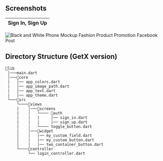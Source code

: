 ## Screenshots 

 | Sign In, Sign Up  |  
:------------------:|
![Black and White Phone Mockup Fashion Product Promotion Facebook Post](https://github.com/user-attachments/assets/3c19b427-0582-4884-91a9-619872073f01)


## Directory Structure (GetX version)
```
📂lib
 │───main.dart  
 │───📂core  
 |   │── app_colors.dart
 |   │── app_image_path.dart
 |   │── app_text.dart
 |   │── app_theme.dart
 └───📂src
     └────📂views
     |    │───📂screens
     |    |   └──── 📂auth
     |    |   |     |── sign_in.dart
     |    |   |     |── sign_up.dart
     |    |   └──── toggle_button.dart
     |    │───📂widget
     │    |   |── my_custom_field.dart
     │    |   |── my_custom_button.dart
     │    |   |── two_container_button.dart
     └────📂controller
          └── login_controller.dart


